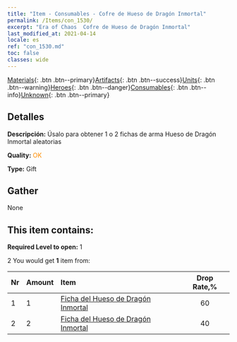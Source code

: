 ```yaml
---
title: "Item - Consumables - Cofre de Hueso de Dragón Inmortal"
permalink: /Items/con_1530/
excerpt: "Era of Chaos  Cofre de Hueso de Dragón Inmortal"
last_modified_at: 2021-04-14
locale: es
ref: "con_1530.md"
toc: false
classes: wide
---
```

 [Materials](/es/Items/){: .btn .btn--primary}[Artifacts](/es/Items/Artifacts/){: .btn .btn--success}[Units](/es/Items/Units/){: .btn .btn--warning}[Heroes](/es/Items/Heroes/){: .btn .btn--danger}[Consumables](/es/Items/Consumables/){: .btn .btn--info}[Unknown](/es/Items/Unknown/){: .btn .btn--primary}

## Detalles
 **Descripción:** Úsalo para obtener 1 o 2 fichas de arma Hueso de Dragón Inmortal aleatorias

 **Quality:** <span style="color: #FF8C00">OK</span>

 **Type:** Gift

## Gather

  None

## This item contains:

 **Required Level to open:** 1

 2 You would get **1** item  from:

  | Nr | Amount |     Item    | Drop Rate,% |
  |:---|:-------|:------------|:---------:|
  | 1 | 1 | [Ficha del Hueso de Dragón Inmortal](/es/Items/con_980/) | 60 | 
  | 2 | 2 | [Ficha del Hueso de Dragón Inmortal](/es/Items/con_980/) | 40 | 
